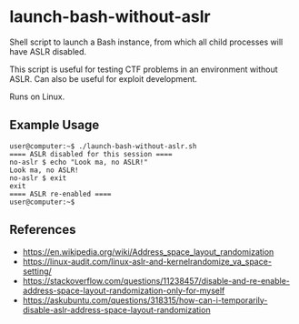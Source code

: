 # launch-bash-without-aslr
Shell script to launch a Bash instance, from which all child processes will have ASLR disabled.

This script is useful for testing CTF problems in an environment without ASLR.  Can also be useful for exploit development.

Runs on Linux.

## Example Usage

```
user@computer:~$ ./launch-bash-without-aslr.sh 
==== ASLR disabled for this session ====
no-aslr $ echo "Look ma, no ASLR!"
Look ma, no ASLR!
no-aslr $ exit
exit
==== ASLR re-enabled ====
user@computer:~$ 
```
## References

* https://en.wikipedia.org/wiki/Address_space_layout_randomization
* https://linux-audit.com/linux-aslr-and-kernelrandomize_va_space-setting/
* https://stackoverflow.com/questions/11238457/disable-and-re-enable-address-space-layout-randomization-only-for-myself
* https://askubuntu.com/questions/318315/how-can-i-temporarily-disable-aslr-address-space-layout-randomization
